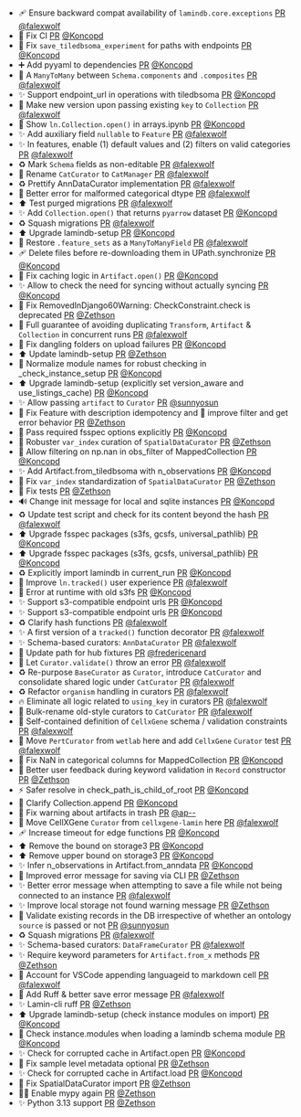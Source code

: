 - 🩹 Ensure backward compat availability of `lamindb.core.exceptions` [PR](https://github.com/laminlabs/lamindb/pull/2479) [@falexwolf](https://github.com/falexwolf)
- 💚 Fix CI [PR](https://github.com/laminlabs/lamindb-setup/pull/971) [@Koncopd](https://github.com/Koncopd)
- 🐛 Fix `save_tiledbsoma_experiment` for paths with endpoints [PR](https://github.com/laminlabs/lamindb/pull/2478) [@Koncopd](https://github.com/Koncopd)
- ➕ Add pyyaml to dependencies [PR](https://github.com/laminlabs/lamindb/pull/2477) [@Koncopd](https://github.com/Koncopd)
- 🎨 A `ManyToMany` between `Schema.components` and `.composites` [PR](https://github.com/laminlabs/lamindb/pull/2473) [@falexwolf](https://github.com/falexwolf)
- ✨ Support endpoint_url in operations with tiledbsoma [PR](https://github.com/laminlabs/lamindb/pull/2476) [@Koncopd](https://github.com/Koncopd)
- 🚸 Make new version upon passing existing `key` to `Collection` [PR](https://github.com/laminlabs/lamindb/pull/2474) [@falexwolf](https://github.com/falexwolf)
- 📝 Show `ln.Collection.open()` in arrays.ipynb [PR](https://github.com/laminlabs/lamindb/pull/2472) [@Koncopd](https://github.com/Koncopd)
- ✨ Add auxiliary field `nullable` to `Feature` [PR](https://github.com/laminlabs/lamindb/pull/2471) [@falexwolf](https://github.com/falexwolf)
- ✨ In features, enable (1) default values and (2) filters on valid categories [PR](https://github.com/laminlabs/lamindb/pull/2469) [@falexwolf](https://github.com/falexwolf)
- ♻️ Mark `Schema` fields as non-editable [PR](https://github.com/laminlabs/lamindb/pull/2468) [@falexwolf](https://github.com/falexwolf)
- 🚚 Rename `CatCurator` to `CatManager` [PR](https://github.com/laminlabs/lamindb/pull/2467) [@falexwolf](https://github.com/falexwolf)
- ♻️ Prettify AnnDataCurator implementation [PR](https://github.com/laminlabs/lamindb/pull/2466) [@falexwolf](https://github.com/falexwolf)
- 🚸 Better error for malformed categorical dtype [PR](https://github.com/laminlabs/lamindb/pull/2465) [@falexwolf](https://github.com/falexwolf)
- ⬆️ Test purged migrations [PR](https://github.com/laminlabs/lamindb/pull/2464) [@falexwolf](https://github.com/falexwolf)
- ✨ Add `Collection.open()` that returns `pyarrow` dataset [PR](https://github.com/laminlabs/lamindb/pull/2462) [@Koncopd](https://github.com/Koncopd)
- ♻️ Squash migrations [PR](https://github.com/laminlabs/lamindb/pull/2457) [@falexwolf](https://github.com/falexwolf)
- ⬆️ Upgrade lamindb-setup [PR](https://github.com/laminlabs/lamindb/pull/2460) [@Koncopd](https://github.com/Koncopd)
- 🚚 Restore `.feature_sets` as a `ManyToManyField` [PR](https://github.com/laminlabs/lamindb/pull/2453) [@falexwolf](https://github.com/falexwolf)
- 🩹 Delete files before re-downloading them in UPath.synchronize [PR](https://github.com/laminlabs/lamindb-setup/pull/970) [@Koncopd](https://github.com/Koncopd)
- 🐛 Fix caching logic in `Artifact.open()` [PR](https://github.com/laminlabs/lamindb/pull/2454) [@Koncopd](https://github.com/Koncopd)
- ✨ Allow to check the need for syncing without actually syncing [PR](https://github.com/laminlabs/lamindb-setup/pull/969) [@Koncopd](https://github.com/Koncopd)
- 🚸 Fix RemovedInDjango60Warning: CheckConstraint.check is deprecated [PR](https://github.com/laminlabs/lamindb/pull/2446) [@Zethson](https://github.com/Zethson)
- 🚸 Full guarantee of avoiding duplicating `Transform`, `Artifact` & `Collection` in concurrent runs [PR](https://github.com/laminlabs/lamindb/pull/2432) [@falexwolf](https://github.com/falexwolf)
- 🐛 Fix dangling folders on upload failures [PR](https://github.com/laminlabs/lamindb/pull/2448) [@Koncopd](https://github.com/Koncopd)
- ⬆️ Update lamindb-setup [PR](https://github.com/laminlabs/lamindb/pull/2449) [@Zethson](https://github.com/Zethson)
- 🐛 Normalize module names for robust checking in _check_instance_setup [PR](https://github.com/laminlabs/lamindb-setup/pull/967) [@Koncopd](https://github.com/Koncopd)
- ⬆️ Upgrade lamindb-setup (explicitly set version_aware and use_listings_cache) [PR](https://github.com/laminlabs/lamindb/pull/2445) [@Koncopd](https://github.com/Koncopd)
- ✨ Allow passing `artifact` to `Curator` [PR](https://github.com/laminlabs/lamindb/pull/2441) [@sunnyosun](https://github.com/sunnyosun)
- 🐛 Fix Feature with description idempotency and 🚸 improve filter and get error behavior [PR](https://github.com/laminlabs/lamindb/pull/2442) [@Zethson](https://github.com/Zethson)
- 🦺 Pass required fsspec options explicitly [PR](https://github.com/laminlabs/lamindb-setup/pull/966) [@Koncopd](https://github.com/Koncopd)
- 🐛 Robuster `var_index` curation of `SpatialDataCurator` [PR](https://github.com/laminlabs/lamindb/pull/2444) [@Zethson](https://github.com/Zethson)
- 🐛 Allow filtering on np.nan in obs_filter of MappedCollection [PR](https://github.com/laminlabs/lamindb/pull/2443) [@Koncopd](https://github.com/Koncopd)
- ✨ Add Artifact.from_tiledbsoma with n_observations [PR](https://github.com/laminlabs/lamindb/pull/2438) [@Koncopd](https://github.com/Koncopd)
- 🐛 Fix `var_index` standardization of `SpatialDataCurator` [PR](https://github.com/laminlabs/lamindb/pull/2433) [@Zethson](https://github.com/Zethson)
- 🐛 Fix tests [PR](https://github.com/laminlabs/lamin-cli/pull/114) [@Zethson](https://github.com/Zethson)
- 🔊 Change init message for local and sqlite instances [PR](https://github.com/laminlabs/lamindb-setup/pull/964) [@Koncopd](https://github.com/Koncopd)
- ♻️ Update test script and check for its content beyond the hash [PR](https://github.com/laminlabs/lamin-cli/pull/113) [@falexwolf](https://github.com/falexwolf)
- ⬆️ Upgrade fsspec packages (s3fs, gcsfs, universal_pathlib) [PR](https://github.com/laminlabs/lamindb/pull/2428) [@Koncopd](https://github.com/Koncopd)
- ⬆️ Upgrade fsspec packages (s3fs, gcsfs, universal_pathlib) [PR](https://github.com/laminlabs/lamindb-setup/pull/963) [@Koncopd](https://github.com/Koncopd)
- ♻️ Explicitly import lamindb in current_run [PR](https://github.com/laminlabs/lamindb/pull/2427) [@Koncopd](https://github.com/Koncopd)
- 🚸 Improve `ln.tracked()` user experience [PR](https://github.com/laminlabs/lamindb/pull/2426) [@falexwolf](https://github.com/falexwolf)
- 🥅 Error at runtime with old s3fs [PR](https://github.com/laminlabs/lamindb-setup/pull/962) [@Koncopd](https://github.com/Koncopd)
- ✨ Support s3-compatible endpoint urls [PR](https://github.com/laminlabs/lamindb/pull/2420) [@Koncopd](https://github.com/Koncopd)
- ✨ Support s3-compatible endpoint urls [PR](https://github.com/laminlabs/lamindb-setup/pull/958) [@Koncopd](https://github.com/Koncopd)
- ♻️ Clarify hash functions [PR](https://github.com/laminlabs/lamindb-setup/pull/960) [@falexwolf](https://github.com/falexwolf)
- ✨ A first version of a `tracked()` function decorator [PR](https://github.com/laminlabs/lamindb/pull/2422) [@falexwolf](https://github.com/falexwolf)
- ✨ Schema-based curators: `AnnDataCurator` [PR](https://github.com/laminlabs/lamindb/pull/2418) [@falexwolf](https://github.com/falexwolf)
- 🐛 Update path for hub fixtures [PR](https://github.com/laminlabs/lamindb-setup/pull/959) [@fredericenard](https://github.com/fredericenard)
- 🎨 Let `Curator.validate()` throw an error [PR](https://github.com/laminlabs/lamindb/pull/2417) [@falexwolf](https://github.com/falexwolf)
- ♻️ Re-purpose `BaseCurator` as `Curator`, introduce `CatCurator` and consolidate shared logic under `CatCurator` [PR](https://github.com/laminlabs/lamindb/pull/2416) [@falexwolf](https://github.com/falexwolf)
- ♻️ Refactor `organism` handling in curators [PR](https://github.com/laminlabs/lamindb/pull/2415) [@falexwolf](https://github.com/falexwolf)
- 🔥 Eliminate all logic related to `using_key` in curators [PR](https://github.com/laminlabs/lamindb/pull/2414) [@falexwolf](https://github.com/falexwolf)
- 🚚 Bulk-rename old-style curators to `CatCurator` [PR](https://github.com/laminlabs/lamindb/pull/2413) [@falexwolf](https://github.com/falexwolf)
- 🎨 Self-contained definition of `CellxGene` schema / validation constraints [PR](https://github.com/laminlabs/lamindb/pull/2412) [@falexwolf](https://github.com/falexwolf)
- 🚚 Move `PertCurator` from `wetlab` here and add `CellxGene` `Curator` test [PR](https://github.com/laminlabs/lamindb/pull/2408) [@falexwolf](https://github.com/falexwolf)
- 🐛 Fix NaN in categorical columns for MappedCollection [PR](https://github.com/laminlabs/lamindb/pull/2411) [@Koncopd](https://github.com/Koncopd)
- 🚸 Better user feedback during keyword validation in `Record` constructor [PR](https://github.com/laminlabs/lamindb/pull/2402) [@Zethson](https://github.com/Zethson)
- ⚡️ Safer resolve in check_path_is_child_of_root [PR](https://github.com/laminlabs/lamindb/pull/2409) [@Koncopd](https://github.com/Koncopd)
- 📝 Clarify Collection.append [PR](https://github.com/laminlabs/lamindb/pull/2407) [@Koncopd](https://github.com/Koncopd)
- 🚸 Fix warning about artifacts in trash [PR](https://github.com/laminlabs/lamindb/pull/2406) [@ap--](https://github.com/ap--)
- 🚚 Move CellXGene `Curator` from `cellxgene-lamin` here [PR](https://github.com/laminlabs/lamindb/pull/2403) [@falexwolf](https://github.com/falexwolf)
- 🩹 Increase timeout for edge functions [PR](https://github.com/laminlabs/lamindb-setup/pull/957) [@Koncopd](https://github.com/Koncopd)
- ⬆️ Remove the bound on storage3 [PR](https://github.com/laminlabs/lamindb/pull/2405) [@Koncopd](https://github.com/Koncopd)
- ⬆️ Remove upper bound on storage3 [PR](https://github.com/laminlabs/lamindb-setup/pull/956) [@Koncopd](https://github.com/Koncopd)
- ✨ Infer n_observations in Artifact.from_anndata [PR](https://github.com/laminlabs/lamindb/pull/2404) [@Koncopd](https://github.com/Koncopd)
- 🚸 Improved error message for saving via CLI [PR](https://github.com/laminlabs/lamindb/pull/2379) [@Zethson](https://github.com/Zethson)
- ✨ Better error message when attempting to save a file while not being connected to an instance [PR](https://github.com/laminlabs/lamin-cli/pull/105) [@falexwolf](https://github.com/falexwolf)
- ✨ Improve local storage not found warning message [PR](https://github.com/laminlabs/lamindb-setup/pull/955) [@Zethson](https://github.com/Zethson)
- 🚸 Validate existing records in the DB irrespective of whether an ontology `source` is passed or not [PR](https://github.com/laminlabs/lamindb/pull/2370) [@sunnyosun](https://github.com/sunnyosun)
- ♻️ Squash migrations [PR](https://github.com/laminlabs/lamindb/pull/2367) [@falexwolf](https://github.com/falexwolf)
- ✨ Schema-based curators: `DataFrameCurator` [PR](https://github.com/laminlabs/lamindb/pull/2388) [@falexwolf](https://github.com/falexwolf)
- ✨ Require keyword parameters for `Artifact.from_x` methods [PR](https://github.com/laminlabs/lamindb/pull/2401) [@Zethson](https://github.com/Zethson)
- 🐛 Account for VSCode appending languageid to markdown cell [PR](https://github.com/laminlabs/lamin-cli/pull/110) [@falexwolf](https://github.com/falexwolf)
- :art: Add Ruff & better save error message [PR](https://github.com/laminlabs/lamin-cli/pull/106) [@falexwolf](https://github.com/falexwolf)
- ✨ Lamin-cli ruff [PR](https://github.com/laminlabs/lamindb/pull/2398) [@Zethson](https://github.com/Zethson)
- ⬆️ Upgrade lamindb-setup (check instance modules on import) [PR](https://github.com/laminlabs/lamindb/pull/2393) [@Koncopd](https://github.com/Koncopd)
- 🥅 Check instance.modules when loading a lamindb schema module [PR](https://github.com/laminlabs/lamindb-setup/pull/946) [@Koncopd](https://github.com/Koncopd)
- ✨ Check for corrupted cache in Artifact.open [PR](https://github.com/laminlabs/lamindb/pull/2395) [@Koncopd](https://github.com/Koncopd)
- 🐛 Fix sample level metadata optional [PR](https://github.com/laminlabs/lamindb/pull/2391) [@Zethson](https://github.com/Zethson)
- ✨ Check for corrupted cache in Artifact.load [PR](https://github.com/laminlabs/lamindb/pull/2386) [@Koncopd](https://github.com/Koncopd)
- 🐛 Fix SpatialDataCurator import [PR](https://github.com/laminlabs/lamindb/pull/2387) [@Zethson](https://github.com/Zethson)
- 🧑‍💻 Enable mypy again [PR](https://github.com/laminlabs/lamindb/pull/2382) [@Zethson](https://github.com/Zethson)
- ✨ Python 3.13 support [PR](https://github.com/laminlabs/lamindb/pull/2371) [@Zethson](https://github.com/Zethson)
